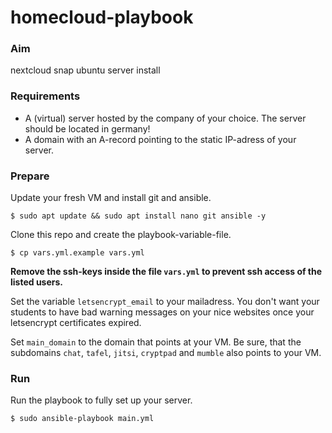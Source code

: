 # homecloud-playbook

### Aim

nextcloud snap ubuntu server install

### Requirements

* A (virtual) server hosted by the company of your choice. The server should be located in germany!
* A domain with an A-record pointing to the static IP-adress of your server.

### Prepare

Update your fresh VM and install git and ansible.

```
$ sudo apt update && sudo apt install nano git ansible -y
```

Clone this repo and create the playbook-variable-file.
```
$ cp vars.yml.example vars.yml
```

**Remove the ssh-keys inside the file `vars.yml` to prevent ssh access of the listed users.**

Set the variable `letsencrypt_email` to your mailadress. You don't want your students to have bad warning messages on your nice websites once your letsencrypt certificates expired.

Set `main_domain` to the domain that points at your VM. Be sure, that the subdomains `chat`, `tafel`, `jitsi`, `cryptpad` and `mumble` also points to your VM.

### Run

Run the playbook to fully set up your server.

```
$ sudo ansible-playbook main.yml
```